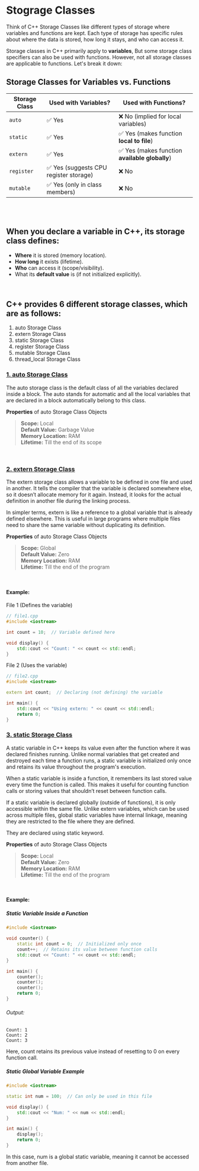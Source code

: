 # Stograge Classes
Think of C++ Storage Classes like different types of storage where variables and functions are kept. Each type of storage has specific rules about where the data is stored, how long it stays, and who can access it.

Storage classes in C++ primarily apply to **variables**, But some storage class specifiers can also be used with functions. However, not all storage classes are applicable to functions. Let's break it down:

## Storage Classes for Variables vs. Functions

| Storage Class  | Used with Variables? | Used with Functions? |
|--------------|------------------|-----------------|
| `auto`      | ✅ Yes | ❌ No (implied for local variables) |
| `static`    | ✅ Yes | ✅ Yes (makes function **local to file**) |
| `extern`    | ✅ Yes | ✅ Yes (makes function **available globally**) |
| `register`  | ✅ Yes (suggests CPU register storage) | ❌ No |
| `mutable`   | ✅ Yes (only in class members) | ❌ No |
<br>
<br>

## When you declare a variable in C++, its storage class defines:
 - **Where** it is stored (memory location).
 - **How long** it exists (lifetime).
 - **Who** can access it (scope/visibility).
 - What its **default value** is (if not initialized explicitly).
<br>


## C++ provides 6 different storage classes, which are as follows:
 1) auto Storage Class
 2) extern Storage Class
 3) static Storage Class
 4) register Storage Class
 5) mutable Storage Class
 6) thread_local Storage Class


### [1. auto Storage Class](#1-auto-storage-class)
The auto storage class is the default class of all the variables declared inside a block. The auto stands for automatic and all the local variables that are declared in a block automatically belong to this class.

**Properties** of auto Storage Class Objects
> **Scope:** Local <br>
> **Default Value:** Garbage Value <br>
> **Memory Location:** RAM <br>
> **Lifetime:** Till the end of its scope <br>
<br>



### [2. extern Storage Class](#2-extern-storage-class)
The extern storage class allows a variable to be defined in one file and used in another. It tells the compiler that the variable is declared somewhere else, so it doesn’t allocate memory for it again. Instead, it looks for the actual definition in another file during the linking process.

In simpler terms, extern is like a reference to a global variable that is already defined elsewhere. This is useful in large programs where multiple files need to share the same variable without duplicating its definition.

**Properties** of auto Storage Class Objects
> **Scope:** Global <br>
> **Default Value:** Zero <br>
> **Memory Location:** RAM <br>
> **Lifetime:** Till the end of the program <br>
<br>

#### Example:
File 1 (Defines the variable)
```cpp
// file1.cpp
#include <iostream>

int count = 10;  // Variable defined here

void display() {
    std::cout << "Count: " << count << std::endl;
}
```

File 2 (Uses the variable)
```cpp
// file2.cpp
#include <iostream>

extern int count;  // Declaring (not defining) the variable

int main() {
    std::cout << "Using extern: " << count << std::endl;
    return 0;
}
```

### [3. static Storage Class](#3-static-storage-class)
A static variable in C++ keeps its value even after the function where it was declared finishes running. Unlike normal variables that get created and destroyed each time a function runs, a static variable is initialized only once and retains its value throughout the program's execution.

When a static variable is inside a function, it remembers its last stored value every time the function is called. This makes it useful for counting function calls or storing values that shouldn’t reset between function calls.

If a static variable is declared globally (outside of functions), it is only accessible within the same file. Unlike extern variables, which can be used across multiple files, global static variables have internal linkage, meaning they are restricted to the file where they are defined.

They are declared using static keyword.

**Properties** of auto Storage Class Objects
> **Scope:** Local <br>
> **Default Value:** Zero <br>
> **Memory Location:** RAM <br>
> **Lifetime:** Till the end of the program <br>
<br>


#### Example:

##### Static Variable Inside a Function
```cpp
#include <iostream>

void counter() {
    static int count = 0;  // Initialized only once
    count++;  // Retains its value between function calls
    std::cout << "Count: " << count << std::endl;
}

int main() {
    counter();
    counter();
    counter();
    return 0;
}
```

###### Output:
```
Count: 1  
Count: 2  
Count: 3  
```
Here, count retains its previous value instead of resetting to 0 on every function call.
<br>


##### Static Global Variable Example
```cpp
#include <iostream>

static int num = 100;  // Can only be used in this file

void display() {
    std::cout << "Num: " << num << std::endl;
}

int main() {
    display();
    return 0;
}
```
In this case, num is a global static variable, meaning it cannot be accessed from another file.

